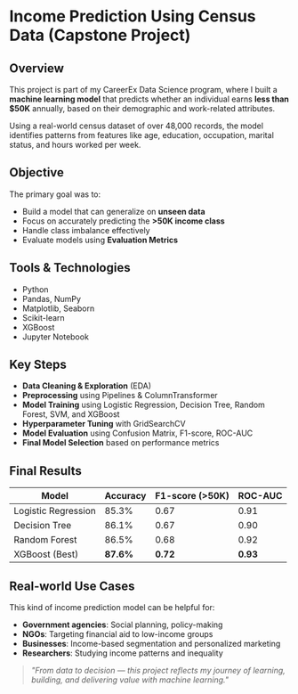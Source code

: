 #  Income Prediction Using Census Data (Capstone Project)

##  Overview

This project is part of my CareerEx Data Science program, where I built a **machine learning model** that predicts whether an individual earns **less than $50K** annually, based on their demographic and work-related attributes.

Using a real-world census dataset of over 48,000 records, the model identifies patterns from features like age, education, occupation, marital status, and hours worked per week.


## Objective

The primary goal was to:
- Build a model that can generalize on **unseen data**
- Focus on accurately predicting the **>50K income class**
- Handle class imbalance effectively
- Evaluate models using **Evaluation Metrics** 

## Tools & Technologies

- Python
- Pandas, NumPy
- Matplotlib, Seaborn
- Scikit-learn
- XGBoost
- Jupyter Notebook

## Key Steps

- **Data Cleaning & Exploration** (EDA)
- **Preprocessing** using Pipelines & ColumnTransformer
- **Model Training** using Logistic Regression, Decision Tree, Random Forest, SVM, and XGBoost
- **Hyperparameter Tuning** with GridSearchCV
- **Model Evaluation** using Confusion Matrix, F1-score, ROC-AUC
- **Final Model Selection** based on performance metrics

## Final Results

| Model              | Accuracy | F1-score (>50K) | ROC-AUC |
|-------------------|----------|-----------------|---------|
| Logistic Regression | 85.3%   | 0.67            | 0.91    |
| Decision Tree       | 86.1%   | 0.67            | 0.90    |
| Random Forest       | 86.5%   | 0.68            | 0.92    |
| XGBoost (Best)      | **87.6%** | **0.72**       | **0.93**|


##  Real-world Use Cases

This kind of income prediction model can be helpful for:
- **Government agencies**: Social planning, policy-making
- **NGOs**: Targeting financial aid to low-income groups
- **Businesses**: Income-based segmentation and personalized marketing
- **Researchers**: Studying income patterns and inequality

> _"From data to decision — this project reflects my journey of learning, building, and delivering value with machine learning."_ 
